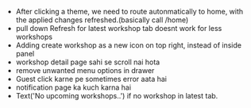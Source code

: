 - After clicking a theme, we need to route autonmatically to home, with the applied changes refreshed.(basically call /home)
- pull down Refresh for latest workshop tab doesnt work for less workshops
- Adding create workshop as a new icon on top right, instead of inside panel
- workshop detail page sahi se scroll nai hota
- remove unwanted menu options in drawer
- Guest click karne pe sometimes error aata hai
- notification page ka kuch karna hai
- Text('No upcoming workshops..') if no workshop in latest tab.